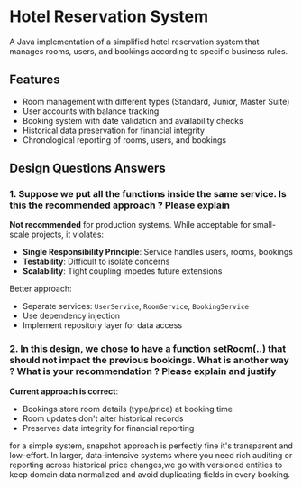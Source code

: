 # Hotel Reservation System

A Java implementation of a simplified hotel reservation system that manages rooms, users, and bookings according to specific business rules.

## Features

- Room management with different types (Standard, Junior, Master Suite)
- User accounts with balance tracking
- Booking system with date validation and availability checks
- Historical data preservation for financial integrity
- Chronological reporting of rooms, users, and bookings

## Design Questions Answers

### 1. Suppose we put all the functions inside the same service. Is this the recommended approach ? Please explain
**Not recommended** for production systems. While acceptable for small-scale projects, it violates:
- **Single Responsibility Principle**: Service handles users, rooms, bookings
- **Testability**: Difficult to isolate concerns
- **Scalability**: Tight coupling impedes future extensions

Better approach:
- Separate services: `UserService`, `RoomService`, `BookingService`
- Use dependency injection
- Implement repository layer for data access

### 2. In this design, we chose to have a function setRoom(..) that should not impact the previous bookings. What is another way ? What is your recommendation ? Please explain and justify
**Current approach is correct**: 
- Bookings store room details (type/price) at booking time
- Room updates don't alter historical records
- Preserves data integrity for financial reporting

for a simple system, snapshot approach is perfectly fine it's transparent and low-effort. In larger, data-intensive systems where you need rich auditing or reporting across historical price changes,we go with versioned entities to keep domain data normalized and avoid duplicating fields in every booking.
